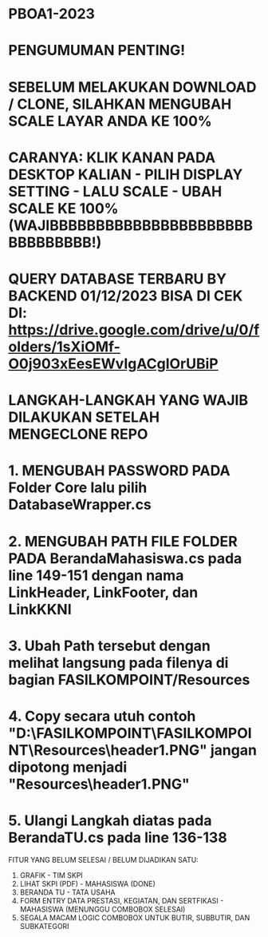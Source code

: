# PBOA1-2023
# PENGUMUMAN PENTING!
# SEBELUM MELAKUKAN DOWNLOAD / CLONE, SILAHKAN MENGUBAH SCALE LAYAR ANDA KE 100%
# CARANYA: KLIK KANAN PADA DESKTOP KALIAN - PILIH DISPLAY SETTING - LALU SCALE - UBAH SCALE KE 100% (WAJIBBBBBBBBBBBBBBBBBBBBBBBBBBBBBBB!)


# QUERY DATABASE TERBARU BY BACKEND 01/12/2023 BISA DI CEK DI: https://drive.google.com/drive/u/0/folders/1sXiOMf-O0j903xEesEWvIgACgIOrUBiP

# LANGKAH-LANGKAH YANG WAJIB DILAKUKAN SETELAH MENGECLONE REPO
# 1. MENGUBAH PASSWORD PADA Folder Core lalu pilih DatabaseWrapper.cs
# 2. MENGUBAH PATH FILE FOLDER PADA BerandaMahasiswa.cs pada line 149-151 dengan nama LinkHeader, LinkFooter, dan LinkKKNI
# 3. Ubah Path tersebut dengan melihat langsung pada filenya di bagian FASILKOMPOINT/Resources
# 4. Copy secara utuh contoh "D:\\FASILKOMPOINT\\FASILKOMPOINT\\Resources\\header1.PNG" jangan dipotong menjadi "Resources\\header1.PNG"

# 5. Ulangi Langkah diatas pada BerandaTU.cs pada line 136-138

FITUR YANG BELUM SELESAI / BELUM DIJADIKAN SATU:
1. GRAFIK - TIM SKPI
2. LIHAT SKPI (PDF) - MAHASISWA (DONE)
3. BERANDA TU - TATA USAHA
4. FORM ENTRY DATA PRESTASI, KEGIATAN, DAN SERTFIKASI - MAHASISWA (MENUNGGU COMBOBOX SELESAI)
5. SEGALA MACAM LOGIC COMBOBOX UNTUK BUTIR, SUBBUTIR, DAN SUBKATEGORI
